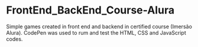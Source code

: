 # FrontEnd_BackEnd_Course-Alura
Simple games created in front end and backend in certified course (Imersão Alura).
CodePen was used to rum and test the HTML, CSS and JavaScript codes. 
